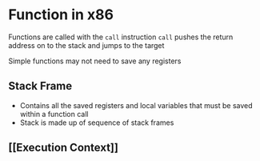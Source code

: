 # Function in x86
Functions are called with the `call` instruction
`call` pushes the return address on to the stack and jumps to the target

Simple functions may not need to save any registers

## Stack Frame
* Contains all the saved registers and local variables that must be saved within a function call
* Stack is made up of sequence of stack frames

## [[Execution Context]]
